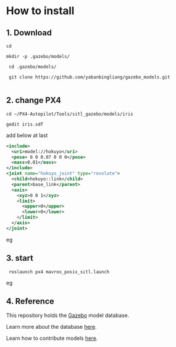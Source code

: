 # How to install

## 1. Download

```
cd

mkdir -p .gazebo/models/

 cd .gazebo/models/
 
 git clone https://github.com/yabanbingliang/gazebo_models.git
 
```

## 

## 2. change PX4

```
cd ~/PX4-Autopilot/Tools/sitl_gazebo/models/iris

gedit iris.sdf
```

add below at last

```xml
<include>
  <uri>model://hokuyo</uri>
  <pose> 0 0 0.07 0 0 0</pose>
  <mass>0.01</mass>
</include>
<joint name="hokuyo_joint" type="revolute">
  <child>hokuyo::link</child>
  <parent>base_link</parent>
  <axis>
    <xyz>0 0 1</xyz>
    <limit>
      <upper>0</upper>
      <lower>0</lower>
    </limit>
  </axis>
</joint>
```

eg

## 3. start 

```
 roslaunch px4 mavros_posix_sitl.launch
```

eg




## 4. Reference





This repository holds the [Gazebo](http://gazebosim.org) model database.

Learn more about the database [here](http://gazebosim.org/tutorials?tut=model_structure&cat=build_robot).

Learn how to contribute models [here](http://gazebosim.org/tutorials?tut=model_contrib&cat=build_robot).
